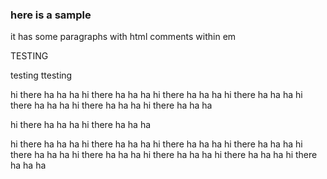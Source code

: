 ### here is a sample

it has some paragraphs with<!--sneaky--> html comments within em

TESTING

testing ttesting

hi there ha ha ha
hi there ha ha ha
hi there ha ha ha
hi there ha ha ha
hi there ha ha ha
hi there ha ha ha
hi there ha ha ha

hi there ha ha ha
hi there ha ha ha

hi there ha ha ha
hi there ha ha ha
hi there ha ha ha
hi there ha ha ha
hi there ha ha ha
hi there ha ha ha
hi there ha ha ha
hi there ha ha ha
hi there ha ha ha
<!-- here are some more comments -->
<!-- here are some more comments -->
